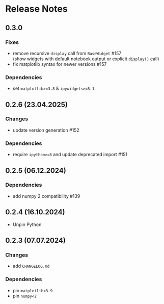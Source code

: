 # Release Notes

## 0.3.0

### Fixes

- remove recursive `display` call from `BaseWidget` #157  
  (show widgets with default notebook output or explicit `display()` call)
- fix matplotlib syntax for newer versions #157

### Dependencies

- set `matplotlib>=3.8` & `ipywidgets>=8.1`

## 0.2.6 (23.04.2025)

### Changes

- update version generation #152

### Dependencies

- require `ipython>=8` and update deprecated import #151

## 0.2.5 (06.12.2024)

### Dependencies

- add numpy 2 compatibility #139

## 0.2.4 (16.10.2024)

- Unpin Python.

## 0.2.3 (07.07.2024)

### Changes

- add `CHANGELOG.md`

### Dependencies

- pin `matplotlib<3.9`
- pin `numpy<2`
